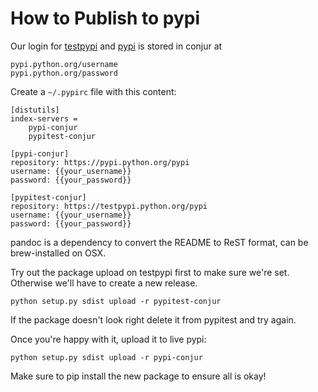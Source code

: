 # How to Publish to pypi

Our login for [testpypi](https://testpypi.python.org/pypi) and [pypi](https://pypi.python.org/pypi) is stored in conjur at

```
pypi.python.org/username
pypi.python.org/password
```

Create a `~/.pypirc` file with this content:

```
[distutils]
index-servers =
    pypi-conjur
    pypitest-conjur

[pypi-conjur]
repository: https://pypi.python.org/pypi
username: {{your_username}}
password: {{your_password}}

[pypitest-conjur]
repository: https://testpypi.python.org/pypi
username: {{your_username}}
password: {{your_password}}
```

pandoc is a dependency to convert the README to ReST format, can be brew-installed on OSX.

Try out the package upload on testpypi first to make sure we're set. Otherwise we'll have to create a new release.

```
python setup.py sdist upload -r pypitest-conjur
```

If the package doesn't look right delete it from pypitest and try again.

Once you're happy with it, upload it to live pypi:

```
python setup.py sdist upload -r pypi-conjur
```

Make sure to pip install the new package to ensure all is okay!


